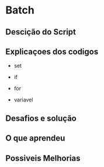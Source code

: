 # Batch
## Descição do Script


## Explicaçoes dos codigos 
- set
  
- if
  
- for
  
- variavel
  
## Desafios e solução 

## O que aprendeu

## Possiveis Melhorias 
